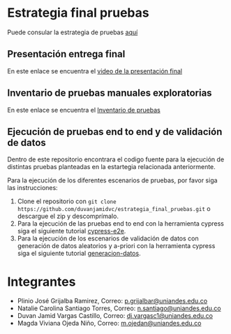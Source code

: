 # Estrategia final pruebas
Puede consular la estrategia de pruebas [aquí](https://drive.google.com/file/d/1ny6Wr8vRiifF-pj5tmfgMkWm59zqPieb/view?usp=sharing)

## Presentación entrega final
En este enlace se encuentra el [video de la presentación final](https://drive.google.com/file/d/1he5zA3-ysToZv9bwjDt1bcoozy8PZU1V/view?usp=sharing)

## Inventario de pruebas manuales exploratorias
En este enlace se encuentra el [Inventario de pruebas](https://docs.google.com/spreadsheets/d/1XtZmVOyZf9qPfCrH6DZhE-2XPEByrG8c/edit?usp=sharing&ouid=106675374400651922730&rtpof=true&sd=true)

## Ejecución de pruebas end to end y de validación de datos
Dentro de este repositorio encontrara el codigo fuente para la ejecución de distintas pruebas planteadas en la estartegia relacionada anteriormente.

Para la ejecución de los diferentes escenarios de pruebas, por favor siga las instrucciones:
1. Clone el repositorio con ```git clone https://github.com/duvanjamidvc/estrategia_final_pruebas.git``` o descargue el zip y descomprímalo.
2. Para la ejecución de las pruebas end to end con la herramienta cypress siga el siguiente tutorial [cypress-e2e](cypress-e2e/README.md).
3. Para la ejecución de los escenarios de validación de datos con generación de datos aleatorios y a-priori con la herramienta cypress siga el siguiente tutorial [generacion-datos](escenarios-validacion-datos/README.md).

# Integrantes
- Plinio José Grijalba Ramirez, Correo: p.grijalbar@uniandes.edu.co
- Natalie Carolina Santiago Torres, Correo: n.santiago@uniandes.edu.co
- Duvan Jamid Vargas Castillo, Correo: dj.vargasc1@uniandes.edu.co
- Magda Viviana Ojeda Niño, Correo: m.ojedan@uniandes.edu.co
